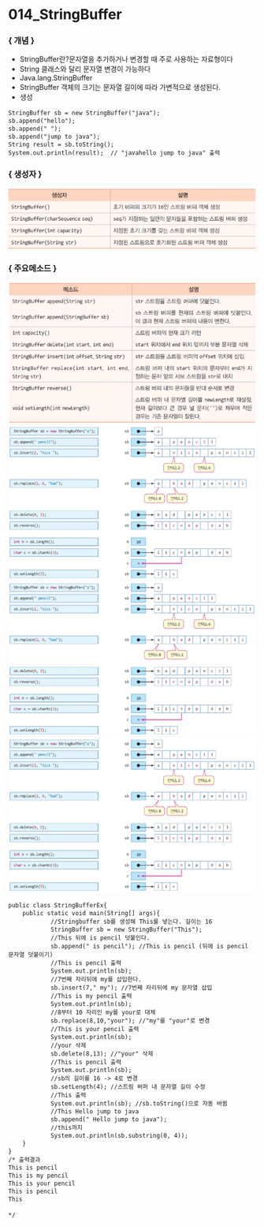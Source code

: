 # 014_StringBuffer
### { 개념 }

- StringBuffer란?문자열을 추가하거나 변경할 때 주로 사용하는 자료형이다
- String 클래스와 달리 문자열 변경이 가능하다
- Java.lang.StringBuffer
- StringBuffer 객체의 크기는 문자열 길이에 따라 가변적으로 생성된다.
- 생성
```
StringBuffer sb = new StringBuffer("java");
sb.append("hello");
sb.append(" ");
sb.append("jump to java");
String result = sb.toString();
System.out.println(result);  // "javahello jump to java" 출력
```
### { 생성자 }
![alt text](image.png)

### { 주요메소드 }
![alt text](image-1.png)
![alt text](image-2.png)
![alt text](image-3.png)
![alt text](image-4.png)

```
public class StringBufferEx{
	public static void main(String[] args){
			//Stringbuffer sb를 생성해 This를 넣는다. 길이는 16
			StringBuffer sb = new StringBuffer("This");
			//This 뒤에 is pencil 덧붙인다. 
			sb.append(" is pencil"); //This is pencil (뒤에 is pencil 문자열 덧붙이기)
			//This is pencil 출력 
			System.out.println(sb);
			//7번째 자리뒤에 my를 삽입한다. 
			sb.insert(7," my"); //7번째 자리뒤에 my 문자열 삽입 
			//This is my pencil 출력 
			System.out.println(sb);
			//8부터 10 자리인 my를 your로 대체
			sb.replace(8,10,"your"); //"my"를 "your"로 변경 
			//This is your pencil 출력 
			System.out.println(sb);
			//your 삭제 
			sb.delete(8,13); //"your" 삭제 
			//This is pencil 출력 
			System.out.println(sb);
			//sb의 길이를 16 -> 4로 변경 
			sb.setLength(4); //스트링 버퍼 내 문자열 길이 수정 
			//This 출력 
			System.out.println(sb); //sb.toString()으로 자동 바뀜 
			//This Hello jump to java
			sb.append(" Hello jump to java");
			//this까지 
			System.out.println(sb.substring(0, 4));
	}
}
/* 출력결과 
This is pencil
This is my pencil
This is your pencil
This is pencil
This

*/
```